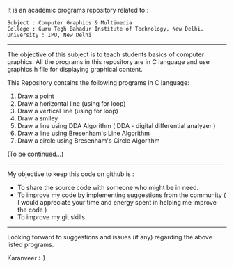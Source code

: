 It is an academic programs repository related to :

	Subject : Computer Graphics & Multimedia
	College : Guru Tegh Bahadur Institute of Technology, New Delhi.
	University : IPU, New Delhi

---


The objective of this subject is to teach students basics of computer graphics. All the programs in this repository are in C language and use graphics.h file for displaying graphical content. 

This Repository contains the following programs in C language: 
 1. Draw a point 
 2. Draw a horizontal line (using for loop)
 3. Draw a vertical line (using for loop)
 4. Draw a smiley
 5. Draw a line using DDA Algorithm ( DDA - digital differential analyzer )
 6. Draw a line using Bresenham's Line Algorithm
 7. Draw a circle using Bresenham's Circle Algorithm

   (To be continued...)
   

---


My objective to keep this code on github is :
  
-  To share the source code with someone who might be in need.
- To improve my code by implementing suggestions from the community ( I would appreciate your time and energy spent in helping me improve the code )
 -  To improve my git skills.


---
Looking forward to suggestions and issues (if any) regarding the above listed programs. 

Karanveer :-) 


